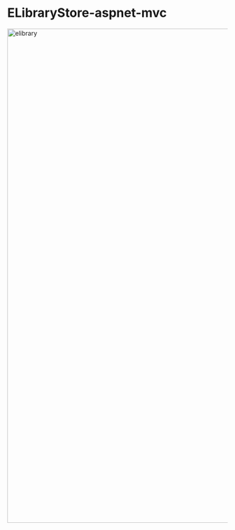 # ELibraryStore-aspnet-mvc


<img width="1128" alt="elibrary" src="https://user-images.githubusercontent.com/58959180/186897312-d779aed3-5377-49b2-92c4-7d08820a9c8e.png">

